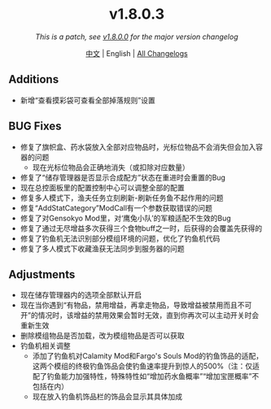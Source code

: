 ﻿<h1 align="center">v1.8.0.3</h1>

<div align="center">

*This is a patch, see [v1.8.0.0](v1.8.0.0.md) for the major version changelog*

[中文](../zh/v1.8.0.3.md) | English | [All Changelogs](../../ChangeLog-en.md)

</div>

## Additions

- 新增“查看摸彩袋可查看全部掉落规则”设置

## BUG Fixes

- 修复了旗帜盒、药水袋放入全部对应物品时，光标位物品不会消失但会加入容器的问题
  - 现在光标位物品会正确地消失（或扣除对应数量）
- 修复了“储存管理器是否显示合成配方”状态在重进时会重置的Bug
- 现在总控面板里的配置控制中心可以调整全部的配置
- 修复多人模式下，渔夫任务立刻刷新-刷新任务鱼不起作用的问题
- 修复“AddStatCategory”ModCall有一个参数获取错误的问题
- 修复了对Gensokyo Mod里，对‘鹰兔小队’的军粮适配不生效的Bug
- 修复了通过无尽增益多次获得三个食物buff之一时，后获得的会覆盖先获得的
- 修复了钓鱼机无法识别部分模组环境的问题，优化了钓鱼机代码
- 修复了多人模式下收藏渔获无法同步到服务器的问题

## Adjustments

- 现在储存管理器内的选项全部默认开启
- 现在当你遇到“有物品，禁用增益，再拿走物品，导致增益被禁用而且不可开”的情况时，该增益的禁用效果会暂时无效，直到你再次可以主动开关时会重新生效
- 删除模组物品是否加载，改为模组物品是否可以获取
- 钓鱼机相关调整
  - 添加了钓鱼机对Calamity Mod和Fargo's Souls Mod的钓鱼饰品的适配，这两个模组的终极钓鱼饰品会使钓鱼速率提升到惊人的500%（注：仅适配了钓鱼能力加强特性，特殊特性如“增加药水鱼概率”“增加宝匣概率”不包括在内）
  - 现在放入钓鱼机饰品栏的饰品会显示其具体加成